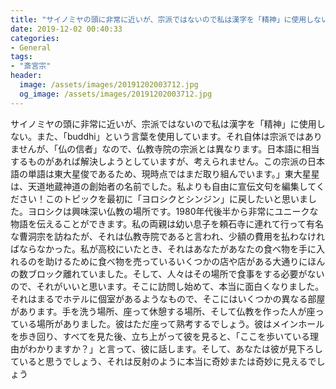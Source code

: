 ```yaml
---
title: "サイノミヤの頭に非常に近いが、宗派ではないので私は漢字を「精神」に使用しない。"
date: 2019-12-02 00:40:33
categories:
- General
tags:
- "斎宮宗"
header:
  image: /assets/images/20191202003712.jpg
  og_image: /assets/images/20191202003712.jpg
---
```


サイノミヤの頭に非常に近いが、宗派ではないので私は漢字を「精神」に使用しない。また、「buddhi」という言葉を使用しています。それ自体は宗派ではありませんが、「仏の信者」なので、仏教寺院の宗派とは異なります。日本語に相当するものがあれば解決しようとしていますが、考えられません。この宗派の日本語の単語は東大星俊であるため、現時点ではまだ取り組んでいます。」東大星星は、天道地蔵神道の創始者の名前でした。私よりも自由に宣伝文句を編集してください！このトピックを最初に「ヨロシクとシンジン」に戻したいと思いました。ヨロシクは興味深い仏教の場所です。1980年代後半から非常にユニークな物語を伝えることができます。私の両親は幼い息子を頼石寺に連れて行って有名な曹洞宗を訪ねたが、それは仏教寺院であると言われ、少額の費用を払わなければならなかった。私が高校にいたとき、それはあなたがあなたの食べ物を手に入れるのを助けるために食べ物を売っているいくつかの店や店がある大通りにほんの数ブロック離れていました。そして、人々はその場所で食事をする必要がないので、それがいいと思います。そこに訪問し始めて、本当に面白くなりました。それはまるでホテルに個室があるようなもので、そこにはいくつかの異なる部屋があります。手を洗う場所、座って休憩する場所、そして仏教を作った人が座っている場所がありました。彼はただ座って熟考するでしょう。彼はメインホールを歩き回り、すべてを見た後、立ち上がって彼を見ると、「ここを歩いている理由がわかりますか？」と言って、彼に話します。そして、あなたは彼が見下ろしていると思うでしょう、それは反射のように本当に奇妙または奇妙に見えるでしょう
